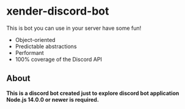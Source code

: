 # xender-discord-bot

  <p>
  This is bot you can use in your server have some fun!
  </p>

- Object-oriented
- Predictable abstractions
- Performant
- 100% coverage of the Discord API

## About

**This is a discord bot created just to explore discord bot application**
**Node.js 14.0.0 or newer is required.**  
